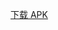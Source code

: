 [下载 APK](<[/CaoBaoWang/keep-account-5-/raw/master/unpackage/release/apk/%E6%B5%B7%E7%BB%B5%E8%AE%B0%E8%B4%A6.apk](https://raw.githubusercontent.com/CaoBaoWang/keep-account-5-/master/unpackage/release/apk/%E6%B5%B7%E7%BB%B5%E8%AE%B0%E8%B4%A6.apk)>)
